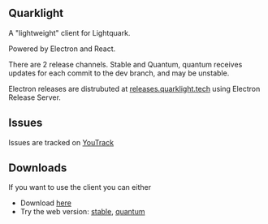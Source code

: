 ## Quarklight
A "lightweight" client for Lightquark.

Powered by Electron and React.

There are 2 release channels. Stable and Quantum, quantum receives updates for each commit to the dev branch, and may be unstable.

Electron releases are distrubuted at [releases.quarklight.tech](https://releases.quarklight.tech) using Electron Release Server.

## Issues

Issues are tracked on [YouTrack](https://youtrack.litdevs.org/agiles/141-5/current)

## Downloads

If you want to use the client you can either
- Download [here](https://releases.quarklight.tech)
- Try the web version: [stable](https://quarklight.tech), [quantum](https://quantum.quarklight.tech)
